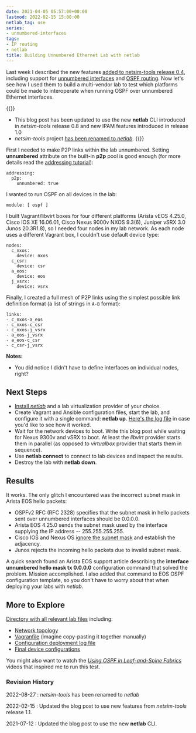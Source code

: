 ```yaml
---
date: 2021-04-05 05:57:00+00:00
lastmod: 2022-02-15 15:00:00
netlab_tag: use
series:
- unnumbered-interfaces
tags:
- IP routing
- netlab
title: Building Unnumbered Ethernet Lab with netlab
---
```

Last week I described the new features [added to netsim-tools release 0.4](https://netlab.tools/release/0.4/), including support for [unnumbered interfaces](https://netlab.tools/addressing/#unnumbered-interface-support) and [OSPF routing](https://netlab.tools/module/ospf/). Now let's see how I used them to build a multi-vendor lab to test which platforms could be made to interoperate when running OSPF over unnumbered Ethernet interfaces.

{{<note info>}}
* This blog post has been updated to use the new **netlab** CLI introduced in *netsim-tools* release 0.8 and new IPAM features introduced in release 1.0
* *netsim-tools* project [has been renamed to *netlab*](/2022/08/netsim-netlab.html).
{{</note>}}
<!--more-->
First I needed to make P2P links within the lab unnumbered. Setting **unnumbered** attribute on the built-in **p2p** pool is good enough (for more details read the [addressing tutorial](https://netlab.tools/example/addressing-tutorial/)):

```
addressing:
  p2p:
    unnumbered: true
```

I wanted to run OSPF on all devices in the lab:

```
module: [ ospf ]
```

I built Vagrant/libvirt boxes for four different platforms (Arista vEOS 4.25.0, Cisco IOS XE 16.06.01, Cisco Nexus 9000v NXOS 9.3(6), Juniper vSRX 3.0 Junos 20.3R1.8), so I needed four nodes in my lab network. As each node uses a different Vagrant box, I couldn't use default device type:

```
nodes:
  c_nxos:
    device: nxos
  c_csr:
    device: csr
  a_eos:
    device: eos
  j_vsrx:
    device: vsrx
```

Finally, I created a full mesh of P2P links using the simplest possible link definition format (a list of strings in `A-B` format):

```
links:
- c_nxos-a_eos
- c_nxos-c_csr
- c_nxos-j_vsrx
- a_eos-j_vsrx
- a_eos-c_csr
- c_csr-j_vsrx
```

**Notes:**
* You did notice I didn't have to define interfaces on individual nodes, right?

## Next Steps

* [Install *netlab*](https://netlab.tools/install/) and a lab virtualization provider of your choice.
* Create Vagrant and Ansible configuration files, start the lab, and configure it with a single command: **netlab up**. [Here's the log file](https://github.com/ipspace/netlab-examples/blob/master/routing/unnumbered/config.log) in case you'd like to see how it worked.
* Wait for the network devices to boot. Write this blog post while waiting for Nexus 9300v and vSRX to boot. At least the *libvirt* provider starts them in parallel (as opposed to *virtualbox* provider that starts them in sequence).
* Use **netlab connect** to connect to lab devices and inspect the results.
* Destroy the lab with **netlab down**.

## Results

It works. The only glitch I encountered was the incorrect subnet mask in Arista EOS hello packets:

* OSPFv2 RFC (RFC 2328) specifies that the subnet mask in hello packets sent over unnumbered interfaces should be 0.0.0.0.
* Arista EOS 4.25.0 sends the subnet mask used by the interface supplying the IP address -- 255.255.255.255.
* Cisco IOS and Nexus OS [ignore the subnet mask](https://blog.ipspace.net/2008/10/ospf-ignores-subnet-mask-mismatch-on.html) and establish the adjacency.
* Junos rejects the incoming hello packets due to invalid subnet mask.

A quick search found an Arista EOS support article describing the **interface unnumbered hello mask tx 0.0.0.0** configuration command that solved the problem. Mission accomplished. I also added that command to EOS OSPF configuration template, so you don't have to worry about that when deploying your labs with *netlab*.

## More to Explore

[Directory with all relevant lab files](https://github.com/ipspace/netlab-examples/tree/master/routing/unnumbered) including:

* [Network topology](https://github.com/ipspace/netlab-examples/blob/master/routing/unnumbered/topology.yml)
* [Vagranfile](https://github.com/ipspace/netlab-examples/blob/master/routing/unnumbered/Vagrantfile) (imagine copy-pasting it together manually)
* [Configuration deployment log file](https://github.com/ipspace/netlab-examples/blob/master/routing/unnumbered/config.log)
* [Final device configurations](https://github.com/ipspace/netlab-examples/tree/master/routing/unnumbered/config)

You might also want to watch the *[Using OSPF in Leaf-and-Spine Fabrics](https://my.ipspace.net/bin/list?id=Clos#L3_SINGLE)* videos that inspired me to run this test.

### Revision History

2022-08-27
: *netsim-tools* has been renamed to *netlab*

2022-02-15
: Updated the blog post to use new features from *netsim-tools* release 1.1.

2021-07-12
: Updated the blog post to use the new **netlab** CLI.
